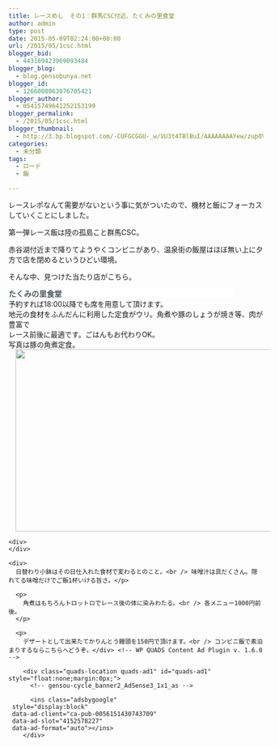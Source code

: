 ```yaml
---
title: レースめし　その1：群馬CSC付近、たくみの里食堂
author: admin
type: post
date: 2015-05-09T02:24:00+00:00
url: /2015/05/1csc.html
blogger_bid:
  - 443169423969093484
blogger_blog:
  - blog.gensobunya.net
blogger_id:
  - 1266008063076705421
blogger_author:
  - 05415749641252153199
blogger_permalink:
  - /2015/05/1csc.html
blogger_thumbnail:
  - http://3.bp.blogspot.com/-CUFGCGGU-_w/VU3t4TBlBuI/AAAAAAAAYew/zupOVb3Q-pE/s640/DSC_6154.JPG
categories:
  - 未分類
tags:
  - ロード
  - 飯

---
```

レースレポなんて需要がないという事に気がついたので、機材と飯にフォーカスしていくことにしました。

第一弾レース飯は陸の孤島こと群馬CSC。
  
赤谷湖付近まで降りてようやくコンビニがあり、温泉街の飯屋はほぼ無い上に夕方で店を閉めるというひどい環境。

そんな中、見つけた当たり店がこちら。

<h4 style="background-color: white; border: 0px; color: #aeb4b6; font-family: 'Helvetica Neue', Helvetica, Verdana, Arial, sans-serif; font-size: 15px; font-stretch: inherit; font-weight: normal; line-height: 20px; margin: 0px 60px 0px 0px; padding: 0px; vertical-align: baseline;">
  <strong style="border: 0px; color: #4e595d; font-family: inherit; font-size: inherit; font-stretch: inherit; font-style: inherit; font-variant: inherit; line-height: inherit; margin: 0px; padding: 0px; vertical-align: baseline;"><a href="https://www.facebook.com/pages/%E3%81%9F%E3%81%8F%E3%81%BF%E3%81%AE%E9%87%8C%E9%A3%9F%E5%A0%82/1374365642803533" style="border: 0px; color: #4e595d; cursor: pointer; font-family: inherit; font-size: inherit; font-stretch: inherit; font-style: inherit; font-variant: inherit; line-height: inherit; margin: 0px; padding: 0px; text-decoration: none; vertical-align: baseline;">たくみの里食堂</a></strong>
</h4>

<div>
</div>

<div>
  予約すれば18:00以降でも席を用意して頂けます。
</div>

<div>
  地元の食材をふんだんに利用した定食がウリ。角煮や豚のしょうが焼き等、肉が豊富で
</div>

<div>
  レース前後に最適です。ごはんもお代わりOK。
</div>

<div>
</div>

<div>
  写真は豚の角煮定食。
</div>

<div>
</div>

<div>
  <div class="separator" style="clear: both; text-align: center;">
    <a href="http://3.bp.blogspot.com/-CUFGCGGU-_w/VU3t4TBlBuI/AAAAAAAAYew/zupOVb3Q-pE/s1600/DSC_6154.JPG" imageanchor="1" style="margin-left: 1em; margin-right: 1em;"><img border="0" height="360" src="https://blog.gensobunya.net/wp-content/uploads/2015/05/DSC_6154.jpg" width="640" /></a>
  </div>
  
  <p>
    </div> 
    
    <div>
    </div>
    
    <div>
      日替わり小鉢はその日仕入れた食材で変わるとのこと。<br /> 味噌汁は具だくさん。隠れてる味噌だけでご飯1杯いける旨さ。</p> 
      
      <p>
        角煮はもちろんトロットロでレース後の体に染みわたる。<br /> 各メニュー1000円前後。
      </p>
      
      <p>
        デザートとして出来たてかりんとう饅頭を150円で頂けます。<br /> コンビニ飯で素泊まりするならこちらへどうぞ。</div> <!-- WP QUADS Content Ad Plugin v. 1.6.0 -->
        
        <div class="quads-location quads-ad1" id="quads-ad1" style="float:none;margin:0px;">
          <!-- gensou-cycle_banner2_AdSense3_1x1_as -->
          
          <ins class="adsbygoogle"
     style="display:block"
     data-ad-client="ca-pub-0056151430743709"
     data-ad-slot="4152578227"
     data-ad-format="auto"></ins>
        </div>